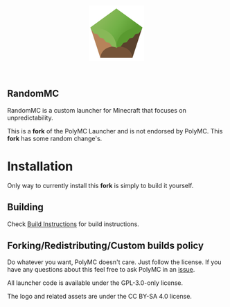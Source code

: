 <p align="center">
  <img src="./program_info/launcher_icon.svg" alt="PolyMC logo"/>
</p>
<br>

## **RandomMC**

RandomMC is a custom launcher for Minecraft that focuses on unpredictability.

This is a **fork** of the PolyMC Launcher and is not endorsed by PolyMC. 
This **fork** has some random change's.


# Installation

Only way to currently install this **fork** is simply to build it yourself.


## Building

Check [Build Instructions](./build-instructions.md) for build instructions.

## Forking/Redistributing/Custom builds policy

Do whatever you want, PolyMC doesn't care. Just follow the license. If you have any questions about this feel free to ask PolyMC in an [issue](https://github.com/PolyMC/PolyMC/issues).

All launcher code is available under the GPL-3.0-only license.
  
The logo and related assets are under the CC BY-SA 4.0 license.
